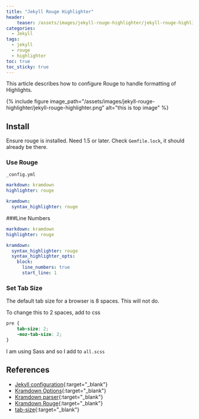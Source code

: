 ```yaml
---
title: "Jekyll Rouge Highlighter"
header:
    teaser: /assets/images/jekyll-rouge-highlighter/jekyll-rouge-highlighter.png
categories:
  - Jekyll
tags:
  - jekyll
  - rouge
  - highlighter
toc: true
toc_sticky: true
---
```


This article describes how to configure Rouge to handle formatting of Highlights.

{% include figure image_path="/assets/images/jekyll-rouge-highlighter/jekyll-rouge-highlighter.png" alt="this is top image" %}

## Install

Ensure rouge is installed. Need 1.5 or later.
Check `Gemfile.lock`, it should already be there.

### Use Rouge

`_config.yml`
```yml
markdown: kramdown
highlighter: rouge

kramdown:
  syntax_highlighter: rouge
```

###Line Numbers
```yml
markdown: kramdown
highlighter: rouge

kramdown:
  syntax_highlighter: rouge
  syntax_highlighter_opts:
    block:
      line_numbers: true
      start_line: 1
```
### Set Tab Size

The default tab size for a browser is 8 spaces. This will not do.

To change this to 2 spaces, add to css
```css
pre {
	tab-size: 2;
	-moz-tab-size: 2;
}
```
I am using Sass and so I add to `all.scss`

## References
- [Jekyll configuration](https://jekyllrb.com/docs/configuration/){:target="_blank"}
- [Kramdown Options](https://kramdown.gettalong.org/options.html){:target="_blank"}
- [Kramdown parser](https://kramdown.gettalong.org/parser/kramdown.html){:target="_blank"}
- [Kramdown Rouge](https://kramdown.gettalong.org/syntax_highlighter/rouge.html){:target="_blank"}
- [tab-size](https://developer.mozilla.org/en-US/docs/Web/CSS/tab-size){:target="_blank"}